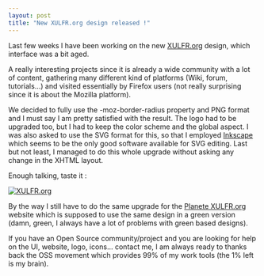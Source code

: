 ```yaml
---
layout: post
title: "New XULFR.org design released !"
---
```


Last few weeks I have been working on the new [XULFR.org](http://www.xulfr.org) design, which interface was a bit aged.

A really interesting projects since it is already a wide community with a lot of content, gathering many different kind of platforms (Wiki, forum, tutorials...) and visited essentially by Firefox users (not really surprising since it is about the Mozilla platform).

We decided to fully use the -moz-border-radius property and PNG format and I must say I am pretty satisfied with the result. The logo had to be upgraded too, but I had to keep the color scheme and the global aspect. I was also asked to use the SVG format for this, so that I employed [Inkscape](http://www.inkscape.org) which seems to be the only good software available for SVG editing. Last but not least, I managed to do this whole upgrade without asking any change in the XHTML layout.

Enough talking, taste it :

[![XULFR.org](http://teddy.fr/files/XULFRLogo.png)](http://www.xulfr.org)

By the way I still have to do the same upgrade for the [Planete XULFR.org](http://planete.xulfr.org) website which is supposed to use the same design in a green version (damn, green, I always have a lot of problems with green based designs).

If you have an Open Source community/project and you are looking for help on the UI, website, logo, icons... contact me, I am always ready to thanks back the OSS movement which provides 99% of my work tools (the 1% left is my brain).